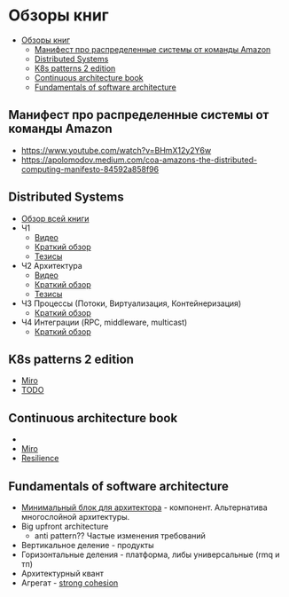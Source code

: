 # Обзоры книг

- [Обзоры книг](#обзоры-книг)
  - [Манифест про распределенные системы от команды Аmazon](#манифест-про-распределенные-системы-от-команды-аmazon)
  - [Distributed Systems](#distributed-systems)
  - [K8s patterns 2 edition](#k8s-patterns-2-edition)
  - [Continuous architecture book](#continuous-architecture-book)
  - [Fundamentals of software architecture](#fundamentals-of-software-architecture)

## Манифест про распределенные системы от команды Аmazon

- https://www.youtube.com/watch?v=BHmX12y2Y6w
- https://apolomodov.medium.com/coa-amazons-the-distributed-computing-manifesto-84592a858f96

## Distributed Systems

- [Обзор всей книги](https://apolomodov.medium.com/review-distributed-systems-691b557f4886)
- Ч1
  - [Видео](https://www.youtube.com/watch?v=UvGA558mPhQ)
  - [Краткий обзор](https://apolomodov.medium.com/coa-distributed-systems-4th-ed-part1-introduction-c278a027ea30)
  - [Тезисы](https://miro.com/app/board/uXjVPyUcgT8=/)
- Ч2 Архитектура
  - [Видео](https://youtu.be/euxnCZ7ErjY)
  - [Краткий обзор](https://apolomodov.medium.com/coa-distributed-systems-4th-ed-2-architecture-af563b2332bd)
  - [Тезисы](https://miro.com/app/board/uXjVPwTPVbE=/?share_link_id=977490792121)
- Ч3 Процессы (Потоки, Виртуализация, Контейнеризация)
  - [Краткий обзор](https://apolomodov.medium.com/coa-distributed-systems-4th-ed-3-processes-f099424e8418)
- Ч4 Интеграции (RPC, middleware, multicast)
  - [Краткий обзор](https://apolomodov.medium.com/coa-distributed-systems-4th-ed-4-communication-c5ce331015e9)

## K8s patterns 2 edition

- [Miro](https://miro.com/app/board/uXjVM19PfOI=/?share_link_id=673793612923)
- [TODO](https://tellmeabout.tech/kubernetes-patterns-bca135e4d8ee)

## Continuous architecture book

- [](https://t.me/book_cube/1567)
- [Miro](https://miro.com/app/board/uXjVNQUVkGU=/?share_link_id=497743382626)
- [Resilience](../arch/ability/resilience.md)

## Fundamentals of software architecture

- [Минимальный блок для архитектора](https://music.yandex.ru/album/14948662) - компонент. Альтернатива многослойной архитектуры.
- Big upfront architecture
  - anti pattern?? Частые изменения требований
- Вертикальное деление - продукты
- Горизонтальные деления - платформа, либы универсальные (rmq  и тп)
- Архитектурный квант
- Агрегат - [strong cohesion](../arch/pattern/strong.cohesion.md)
